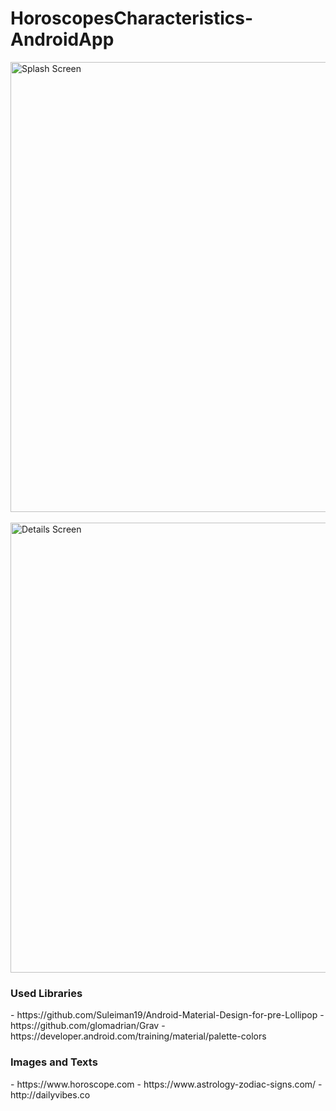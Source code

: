 # HoroscopesCharacteristics-AndroidApp
<img src="https://user-images.githubusercontent.com/18592588/64194891-d40ce600-ce88-11e9-9e3e-fead90608a83.gif" alt="Splash Screen" height="720"> &nbsp; <img src="https://user-images.githubusercontent.com/18592588/64191901-344c5980-ce82-11e9-8303-bdff9695e6c1.gif" alt="Details Screen" height="720">
<br>
<h3>Used Libraries</h3>
- https://github.com/Suleiman19/Android-Material-Design-for-pre-Lollipop
- https://github.com/glomadrian/Grav
- https://developer.android.com/training/material/palette-colors
<h3>Images and Texts</h3>
- https://www.horoscope.com
- https://www.astrology-zodiac-signs.com/
- http://dailyvibes.co
